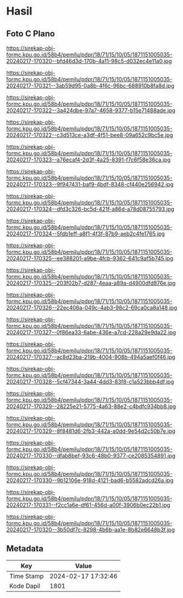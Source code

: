 # Hasil

## Foto C Plano

https://sirekap-obj-formc.kpu.go.id/58b4/pemilu/pdpr/18/71/15/10/05/1871151005035-20240217-170320--bfd46d3d-170b-4a11-98c5-d032ec4e11a0.jpg

https://sirekap-obj-formc.kpu.go.id/58b4/pemilu/pdpr/18/71/15/10/05/1871151005035-20240217-170321--3ab59d95-0a8b-4f6c-96bc-688910b8fa8d.jpg

https://sirekap-obj-formc.kpu.go.id/58b4/pemilu/pdpr/18/71/15/10/05/1871151005035-20240217-170322--3a424dbe-97a7-4658-9377-b15e71488ade.jpg

https://sirekap-obj-formc.kpu.go.id/58b4/pemilu/pdpr/18/71/15/10/05/1871151005035-20240217-170322--c3d513ce-a3df-4f51-bee8-09a652c9bc5e.jpg

https://sirekap-obj-formc.kpu.go.id/58b4/pemilu/pdpr/18/71/15/10/05/1871151005035-20240217-170323--a76ecaf4-2d3f-4a25-8391-f7c6f58e36ca.jpg

https://sirekap-obj-formc.kpu.go.id/58b4/pemilu/pdpr/18/71/15/10/05/1871151005035-20240217-170323--9f947431-baf9-4bdf-8348-cf440e256942.jpg

https://sirekap-obj-formc.kpu.go.id/58b4/pemilu/pdpr/18/71/15/10/05/1871151005035-20240217-170324--dfd3c326-bc5d-421f-a86d-a78d08755793.jpg

https://sirekap-obj-formc.kpu.go.id/58b4/pemilu/pdpr/18/71/15/10/05/1871151005035-20240217-170324--5fdb1eff-a8f1-4f3f-87b9-aeb2c4fe1765.jpg

https://sirekap-obj-formc.kpu.go.id/58b4/pemilu/pdpr/18/71/15/10/05/1871151005035-20240217-170325--ee388201-a9be-4fcb-9362-641c9af5b745.jpg

https://sirekap-obj-formc.kpu.go.id/58b4/pemilu/pdpr/18/71/15/10/05/1871151005035-20240217-170325--203f02b7-d287-4eaa-a89a-d4900dfd876e.jpg

https://sirekap-obj-formc.kpu.go.id/58b4/pemilu/pdpr/18/71/15/10/05/1871151005035-20240217-170326--22ec406a-049c-4ab3-98c2-69ca0ca8a148.jpg

https://sirekap-obj-formc.kpu.go.id/58b4/pemilu/pdpr/18/71/15/10/05/1871151005035-20240217-170327--0f86ea33-6abe-436e-a7cd-228a29e9da22.jpg

https://sirekap-obj-formc.kpu.go.id/58b4/pemilu/pdpr/18/71/15/10/05/1871151005035-20240217-170327--ac8d23ba-219b-4004-908b-494a5aef0f46.jpg

https://sirekap-obj-formc.kpu.go.id/58b4/pemilu/pdpr/18/71/15/10/05/1871151005035-20240217-170328--5cf47344-3a44-4dd3-83f8-c1a523bbb4df.jpg

https://sirekap-obj-formc.kpu.go.id/58b4/pemilu/pdpr/18/71/15/10/05/1871151005035-20240217-170329--28225e21-5775-4a63-88e2-c4bdfc934bb8.jpg

https://sirekap-obj-formc.kpu.go.id/58b4/pemilu/pdpr/18/71/15/10/05/1871151005035-20240217-170329--8f8481d6-2fb3-442a-a0dd-9e54d2c50b7e.jpg

https://sirekap-obj-formc.kpu.go.id/58b4/pemilu/pdpr/18/71/15/10/05/1871151005035-20240217-170330--dfab8bef-93c6-48b0-9377-ce2085354891.jpg

https://sirekap-obj-formc.kpu.go.id/58b4/pemilu/pdpr/18/71/15/10/05/1871151005035-20240217-170330--9b12106e-918d-4121-bad6-b5582adcd26a.jpg

https://sirekap-obj-formc.kpu.go.id/58b4/pemilu/pdpr/18/71/15/10/05/1871151005035-20240217-170331--f2cc1a6e-df61-456d-a00f-3906b0ec22b1.jpg

https://sirekap-obj-formc.kpu.go.id/58b4/pemilu/pdpr/18/71/15/10/05/1871151005035-20240217-170320--3b50df7c-8298-4b6b-aa1e-8b82e6648b3f.jpg


## Metadata

| Key        | Value               |
| ---------- | ------------------- |
| Time Stamp | 2024-02-17 17:32:46 |
| Kode Dapil | 1801                |



